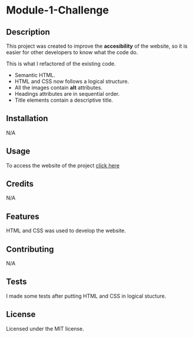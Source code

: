 # Module-1-Challenge

## Description

This project was created to improve the **accesibility** of the website, so it is easier for other developers to know what the code do.

This is what I refactored of the existing code.

* Semantic HTML.
* HTML and CSS now follows a logical structure.
* All the images contain **alt** attributes.
* Headings attributes are in sequential order.
* Title elements contain a descriptive title.

## Installation

N/A

## Usage

To access the website of the project [click here](https://puralex.github.io/Module-1-Challenge/)

## Credits

N/A

## Features

HTML and CSS was used to develop the website.
## Contributing

N/A

## Tests

I made some tests after putting HTML and CSS in logical stucture.

## License

Licensed under the MIT license.

